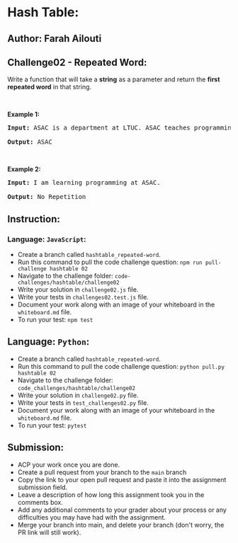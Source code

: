 # Hash Table:
## Author:  Farah Ailouti
## Challenge02 - Repeated Word:


Write a function that will take a <strong>string</strong> as a parameter and return the <strong>first repeated word</strong> in that string.

<p>&nbsp;</p>
<p><strong>Example 1:</strong></p>

<pre><strong>Input:</strong> ASAC is a department at LTUC. ASAC teaches programming in LTUC.
  
<strong>Output:</strong> ASAC
</pre>

<p>&nbsp;</p>
<p><strong>Example 2:</strong></p>

<pre><strong>Input:</strong> I am learning programming at ASAC.
  
<strong>Output:</strong> No Repetition
</pre>


## Instruction:

### Language: `JavaScript`:

* Create a branch called `hashtable_repeated-word`.
* Run this command to pull the code challenge question: `npm run pull-challenge hashtable 02`
* Navigate to the challenge folder: `code-challenges/hashtable/challenge02`
* Write your solution in `challenge02.js` file.
* Write your tests in `challenges02.test.js` file.
* Document your work along with an image of your whiteboard in the `whiteboard.md` file.
* To run your test: `npm test`


## Language: `Python`:

* Create a branch called `hashtable_repeated-word`.
* Run this command to pull the code challenge question: `python pull.py hashtable 02`
* Navigate to the challenge folder: `code_challenges/hashtable/challenge02`
* Write your solution in `challenge02.py` file.
* Write your tests in `test_challenges02.py` file.
* Document your work along with an image of your whiteboard in the `whiteboard.md` file.
* To run your test: `pytest`


## Submission:
* ACP your work once you are done.
* Create a pull request from your branch to the `main` branch
* Copy the link to your open pull request and paste it into the assignment submission field.
* Leave a description of how long this assignment took you in the comments box.
* Add any additional comments to your grader about your process or any difficulties you may have had with the assignment.
* Merge your branch into main, and delete your branch (don't worry, the PR link will still work).
